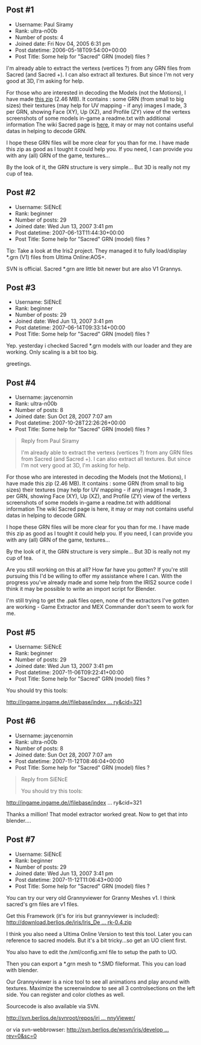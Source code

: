 ## Post #1
- Username: Paul Siramy
- Rank: ultra-n00b
- Number of posts: 4
- Joined date: Fri Nov 04, 2005 6:31 pm
- Post datetime: 2006-05-18T09:54:00+00:00
- Post Title: Some help for "Sacred" GRN (model) files ?

I'm already able to extract the vertexs (vertices ?)  from any GRN files from Sacred (and Sacred +). I can also extract all textures. But since I'm not very good at 3D, I'm asking for help.

For those who are interested in decoding the Models (not the Motions), I have made [this zip](http://paul.siramy.free.fr/_divers2/sacred_modded/grn_samples.zip) (2.46 MB). It contains :
some GRN (from small to big sizes)
their textures (may help for UV mapping - if any)
images I made, 3 per GRN, showing Face (XY), Up (XZ), and Profile (ZY) view of the vertexs
screenshots of some models in-game
a readme.txt with additional information
The wiki Sacred page is [here](http://wiki.xentax.com/index.php/Sacred_PAK), it may or may not contains useful datas in helping to decode GRN.

I hope these GRN files will be more clear for you than for me. I have made this zip as good as I tought it could help you. If you need, I can provide you with any (all) GRN of the game, textures...

By the look of it, the GRN structure is very simple... But 3D is really not my cup of tea.
## Post #2
- Username: SiENcE
- Rank: beginner
- Number of posts: 29
- Joined date: Wed Jun 13, 2007 3:41 pm
- Post datetime: 2007-06-13T11:44:30+00:00
- Post Title: Some help for "Sacred" GRN (model) files ?

Tip: Take a look at the Iris2 project. They managed it to fully load/display *.grn (V1) files from Ultima Online:AOS+.

SVN is official. Sacred *.grn are little bit newer but are also V1 Grannys.
## Post #3
- Username: SiENcE
- Rank: beginner
- Number of posts: 29
- Joined date: Wed Jun 13, 2007 3:41 pm
- Post datetime: 2007-06-14T09:33:14+00:00
- Post Title: Some help for "Sacred" GRN (model) files ?

Yep. yesterday i checked Sacred *.grn models with our loader and they are working. Only scaling is a bit too big.

greetings.
## Post #4
- Username: jaycenornin
- Rank: ultra-n00b
- Number of posts: 8
- Joined date: Sun Oct 28, 2007 7:07 am
- Post datetime: 2007-10-28T22:26:26+00:00
- Post Title: Some help for "Sacred" GRN (model) files ?

> Reply from Paul Siramy
>
> I'm already able to extract the vertexs (vertices ?)  from any GRN files from Sacred (and Sacred +). I can also extract all textures. But since I'm not very good at 3D, I'm asking for help.

For those who are interested in decoding the Models (not the Motions), I have made this zip (2.46 MB). It contains :
some GRN (from small to big sizes)
their textures (may help for UV mapping - if any)
images I made, 3 per GRN, showing Face (XY), Up (XZ), and Profile (ZY) view of the vertexs
screenshots of some models in-game
a readme.txt with additional information
The wiki Sacred page is here, it may or may not contains useful datas in helping to decode GRN.

I hope these GRN files will be more clear for you than for me. I have made this zip as good as I tought it could help you. If you need, I can provide you with any (all) GRN of the game, textures...

By the look of it, the GRN structure is very simple... But 3D is really not my cup of tea.

Are you still working on this at all? How far have you gotten? If you're still pursuing this I'd be willing to offer my assistance where I can. With the progress you've already made and some help from the IRIS2 source code I think it may be possible to write an import script for Blender.

I'm still trying to get the .pak files open, none of the extractors I've gotten are working - Game Extractor and MEX Commander don't seem to work for me.
## Post #5
- Username: SiENcE
- Rank: beginner
- Number of posts: 29
- Joined date: Wed Jun 13, 2007 3:41 pm
- Post datetime: 2007-11-06T09:22:41+00:00
- Post Title: Some help for "Sacred" GRN (model) files ?

You should try this tools:

[http://ingame.ingame.de//filebase/index ... ry&cid=321](http://ingame.ingame.de//filebase/index.php/?action=category&cid=321)
## Post #6
- Username: jaycenornin
- Rank: ultra-n00b
- Number of posts: 8
- Joined date: Sun Oct 28, 2007 7:07 am
- Post datetime: 2007-11-12T08:46:04+00:00
- Post Title: Some help for "Sacred" GRN (model) files ?

> Reply from SiENcE
>
> You should try this tools:

http://ingame.ingame.de//filebase/index ... ry&cid=321

Thanks a million! That model extractor worked great. Now to get that into blender....
## Post #7
- Username: SiENcE
- Rank: beginner
- Number of posts: 29
- Joined date: Wed Jun 13, 2007 3:41 pm
- Post datetime: 2007-11-12T11:06:43+00:00
- Post Title: Some help for "Sacred" GRN (model) files ?

You can try our very old Grannyviewer for Granny Meshes v1. I think sacred's grn files are v1 files.

Get this Framework (it's for iris but grannyviewer is included):
[http://download.berlios.de/iris/Iris_De ... rk-0.4.zip](http://download.berlios.de/iris/Iris_Developer-Framework-0.4.zip)

I think you also need a Ultima Online Version to test this tool. Later you can reference to sacred models. But it's a bit tricky...so get an UO client first.

You also have to edit the /xml/config.xml file to setup the path to UO.

Then you can export a *.grn mesh to *.SMD fileformat. This you can load with blender.

Our Grannyviewer is a nice tool to see all animations and play around with textures.  Maximize the screenwindow to see all 3 controlsections on the left side. You can register and color clothes as well.

Sourcecode is also available via SVN.

[http://svn.berlios.de/svnroot/repos/iri ... nnyViewer/](http://svn.berlios.de/svnroot/repos/iris/developertools/GrannyViewer/)

or via svn-webbrowser:
[http://svn.berlios.de/wsvn/iris/develop ... rev=0&sc=0](http://svn.berlios.de/wsvn/iris/developertools/GrannyViewer/?rev=0&sc=0)
